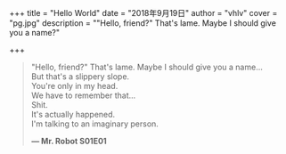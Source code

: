 +++
title = "Hello World"
date = "2018年9月19日"
author = "vhlv"
cover = "pg.jpg"
description = "\"Hello, friend?\" That's lame. Maybe I should give you a name?"

+++

> "Hello, friend?" That's lame.
> Maybe I should give you a name...  
> But that's a slippery slope.  
> You're only in my head.  
> We have to remember that...  
> Shit.  
> It's actually happened.  
> I'm talking to an imaginary person.
>
> **— Mr. Robot S01E01**



